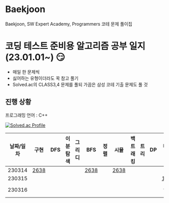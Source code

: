 # Baekjoon
Baekjoon, SW Expert Academy, Programmers 코테 문제 풀이집

# 코딩 테스트 준비용 알고리즘 공부 일지 (23.01.01~) :smirk:
- 매일 한 문제씩
- 싫어하는 유형이더라도 꾹 참고 풀기
- Solved.ac의 CLASS3,4 문제를 풀되 가끔은 삼성 코테 기출 문제도 풀 것

## 진행 상황 

프로그래밍 언어 : C++

[![Solved.ac Profile](http://mazassumnida.wtf/api/v2/generate_badge?boj=luna7182)](https://solved.ac/luna7182/)

|날짜/일차|구현|DFS|이분탐색|그리디|BFS|정렬|시뮬|백트래킹|트리|DP|다익스트라|
|:--:|:--:|:--:|:--:|:--:|:--:|:--:|:--:|:--:|:--:|:--:|:--:|
|230314|[2638](https://www.acmicpc.net/problem/2638) | |||[2638](https://www.acmicpc.net/problem/2638)||[2638](https://www.acmicpc.net/problem/2638)|||||
|230315|||||||||||[11779](https://www.acmicpc.net/problem/11779)|
|230316|||||||||||[1504](https://www.acmicpc.net/problem/1504) [🔑](https://velog.io/@luna7182/Baekjoon-1504.-%ED%8A%B9%EC%A0%95%ED%95%9C-%EC%B5%9C%EB%8B%A8-%EA%B2%BD%EB%A1%9C)|
